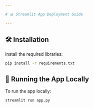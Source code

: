 ```yaml
---

# 📊 Streamlit App Deployment Guide

---
```


## 🛠️ Installation

Install the required libraries:

```bash
pip install -r requirements.txt
```

## 🚀 Running the App Locally

To run the app locally:

```bash
streamlit run app.py
```
